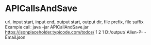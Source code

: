# APICallsAndSave

url, input start, input end, output start, output dir, file prefix, file suffix
Example call:
java -jar APICallAndSave.jar https://jsonplaceholder.typicode.com/todos/ 1 2 1 D:/output/ Allen-P- -Email.json
		
